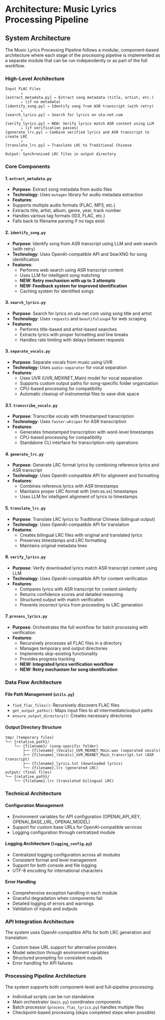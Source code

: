 # Architecture: Music Lyrics Processing Pipeline

## System Architecture

The Music Lyrics Processing Pipeline follows a modular, component-based architecture where each stage of the processing pipeline is implemented as a separate module that can be run independently or as part of the full workflow.

### High-Level Architecture

```
Input FLAC Files
       ↓
[extract_metadata.py] → Extract song metadata (title, artist, etc.)
       ↓ (if no metadata)
[identify_song.py] → Identify song from ASR transcript (with retry)
       ↓
[search_lyrics.py] → Search for lyrics on uta-net.com
       ↓
[verify_lyrics.py] → NEW: Verify lyrics match ASR content using LLM
       ↓ (if verification passes)
[generate_lrc.py] → Combine verified lyrics and ASR transcript to create LRC
       ↓
[translate_lrc.py] → Translate LRC to Traditional Chinese
       ↓
Output: Synchronized LRC files in output directory
```

### Core Components

#### 1. `extract_metadata.py`
- **Purpose**: Extract song metadata from audio files
- **Technology**: Uses `mutagen` library for audio metadata extraction
- **Features**:
 - Supports multiple audio formats (FLAC, MP3, etc.)
  - Extracts title, artist, album, genre, year, track number
  - Handles various tag formats (ID3, FLAC, etc.)
  - Falls back to filename parsing if no tags exist

#### 2. `identify_song.py`
- **Purpose**: Identify song from ASR transcript using LLM and web search (with retry)
- **Technology**: Uses OpenAI-compatible API and SearXNG for song identification
- **Features**:
  - Performs web search using ASR transcript content
  - Uses LLM for intelligent song matching
  - **NEW: Retry mechanism with up to 3 attempts**
  - **NEW: Feedback system for improved identification**
  - Caching system for identified songs

#### 3. `search_lyrics.py`
- **Purpose**: Search for lyrics on uta-net.com using song title and artist
- **Technology**: Uses `requests` and `beautifulsoup4` for web scraping
- **Features**:
  - Performs title-based and artist-based searches
  - Extracts lyrics with proper formatting and line breaks
  - Handles rate limiting with delays between requests

#### 3. `separate_vocals.py`
- **Purpose**: Separate vocals from music using UVR
- **Technology**: Uses `audio-separator` for vocal separation
- **Features**:
  - Uses UVR (UVR_MDXNET_Main) model for vocal separation
  - Supports custom output paths for song-specific folder organization
  - CPU-based processing for compatibility
  - Automatic cleanup of instrumental files to save disk space

#### 3.1. `transcribe_vocals.py`
- **Purpose**: Transcribe vocals with timestamped transcription
- **Technology**: Uses `faster-whisper` for ASR transcription
- **Features**:
  - Generates timestamped transcription with word-level timestamps
  - CPU-based processing for compatibility
  - Standalone CLI interface for transcription-only operations

#### 4. `generate_lrc.py`
- **Purpose**: Generate LRC format lyrics by combining reference lyrics and ASR transcript
- **Technology**: Uses OpenAI-compatible API for alignment and formatting
- **Features**:
  - Combines reference lyrics with ASR timestamps
  - Maintains proper LRC format with [mm:ss.xx] timestamps
  - Uses LLM for intelligent alignment of lyrics to timestamps

#### 5. `translate_lrc.py`
- **Purpose**: Translate LRC lyrics to Traditional Chinese (bilingual output)
- **Technology**: Uses OpenAI-compatible API for translation
- **Features**:
  - Creates bilingual LRC files with original and translated lyrics
  - Preserves timestamps and LRC formatting
  - Maintains original metadata lines

#### 6. `verify_lyrics.py`
- **Purpose**: Verify downloaded lyrics match ASR transcript content using LLM
- **Technology**: Uses OpenAI-compatible API for content verification
- **Features**:
  - Compares lyrics with ASR transcript for content similarity
  - Returns confidence scores and detailed reasoning
  - Structured output with match verification
  - Prevents incorrect lyrics from proceeding to LRC generation

#### 7. `process_lyrics.py`
- **Purpose**: Orchestrates the full workflow for batch processing with verification
- **Features**:
  - Recursively processes all FLAC files in a directory
  - Manages temporary and output directories
  - Implements skip-existing functionality
  - Provides progress tracking
  - **NEW: Integrated lyrics verification workflow**
  - **NEW: Retry mechanism for song identification**

### Data Flow Architecture

#### File Path Management (`utils.py`)
- `find_flac_files()`: Recursively discovers FLAC files
- `get_output_paths()`: Maps input files to all intermediate/output paths
- `ensure_output_directory()`: Creates necessary directories

#### Output Directory Structure
```
tmp/ (temporary files)
└── {relative_path}/
    └── {filename}/ (song-specific folder)
        ├── {filename}_(Vocals)_UVR_MDXNET_Main.wav (separated vocals)
        ├── {filename}_(Vocals)_UVR_MDXNET_Main_transcript.txt (ASR transcript)
        ├── {filename}_lyrics.txt (downloaded lyrics)
        └── {filename}.lrc (generated LRC)
output/ (final files)
└── {relative_path}/
    └── {filename}.lrc (translated bilingual LRC)
```

### Technical Architecture

#### Configuration Management
- Environment variables for API configuration (OPENAI_API_KEY, OPENAI_BASE_URL, OPENAI_MODEL)
- Support for custom base URLs for OpenAI-compatible services
- Logging configuration through centralized module

#### Logging Architecture (`logging_config.py`)
- Centralized logging configuration across all modules
- Consistent format and level management
- Support for both console and file logging
- UTF-8 encoding for international characters

#### Error Handling
- Comprehensive exception handling in each module
- Graceful degradation when components fail
- Detailed logging of errors and warnings
- Validation of inputs and outputs

### API Integration Architecture

The system uses OpenAI-compatible APIs for both LRC generation and translation:
- Custom base URL support for alternative providers
- Model selection through environment variables
- Structured prompting for consistent outputs
- Error handling for API failures

### Processing Pipeline Architecture

The system supports both component-level and full-pipeline processing:
- Individual scripts can be run standalone
- Main orchestrator (`main.py`) coordinates components
- Batch processor (`process_flac_lyrics.py`) handles multiple files
- Checkpoint-based processing (skips completed steps when possible)